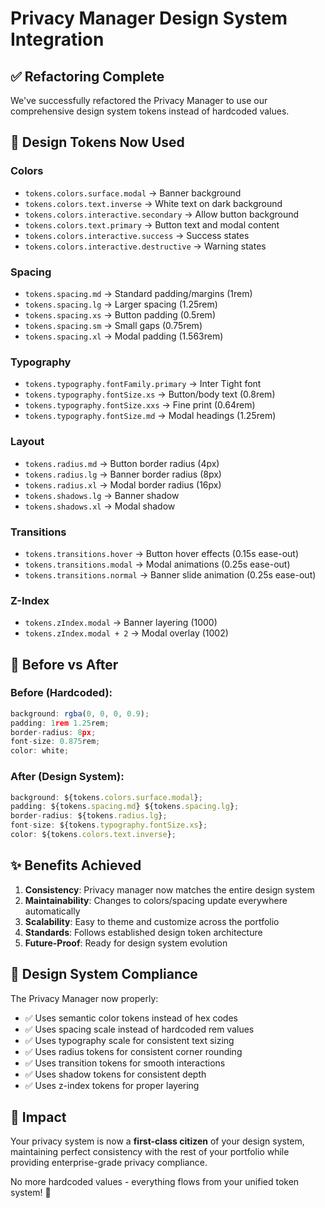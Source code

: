 # Privacy Manager Design System Integration

## ✅ **Refactoring Complete**

We've successfully refactored the Privacy Manager to use our comprehensive design system tokens instead of hardcoded values.

## 🎨 **Design Tokens Now Used**

### **Colors**
- `tokens.colors.surface.modal` → Banner background
- `tokens.colors.text.inverse` → White text on dark background  
- `tokens.colors.interactive.secondary` → Allow button background
- `tokens.colors.text.primary` → Button text and modal content
- `tokens.colors.interactive.success` → Success states
- `tokens.colors.interactive.destructive` → Warning states

### **Spacing**
- `tokens.spacing.md` → Standard padding/margins (1rem)
- `tokens.spacing.lg` → Larger spacing (1.25rem)
- `tokens.spacing.xs` → Button padding (0.5rem)
- `tokens.spacing.sm` → Small gaps (0.75rem)
- `tokens.spacing.xl` → Modal padding (1.563rem)

### **Typography**
- `tokens.typography.fontFamily.primary` → Inter Tight font
- `tokens.typography.fontSize.xs` → Button/body text (0.8rem)
- `tokens.typography.fontSize.xxs` → Fine print (0.64rem)
- `tokens.typography.fontSize.md` → Modal headings (1.25rem)

### **Layout**
- `tokens.radius.md` → Button border radius (4px)
- `tokens.radius.lg` → Banner border radius (8px)
- `tokens.radius.xl` → Modal border radius (16px)
- `tokens.shadows.lg` → Banner shadow
- `tokens.shadows.xl` → Modal shadow

### **Transitions**
- `tokens.transitions.hover` → Button hover effects (0.15s ease-out)
- `tokens.transitions.modal` → Modal animations (0.25s ease-out)
- `tokens.transitions.normal` → Banner slide animation (0.25s ease-out)

### **Z-Index**
- `tokens.zIndex.modal` → Banner layering (1000)
- `tokens.zIndex.modal + 2` → Modal overlay (1002)

## 🔧 **Before vs After**

### **Before** (Hardcoded):
```javascript
background: rgba(0, 0, 0, 0.9);
padding: 1rem 1.25rem;
border-radius: 8px;
font-size: 0.875rem;
color: white;
```

### **After** (Design System):
```javascript
background: ${tokens.colors.surface.modal};
padding: ${tokens.spacing.md} ${tokens.spacing.lg};
border-radius: ${tokens.radius.lg};
font-size: ${tokens.typography.fontSize.xs};
color: ${tokens.colors.text.inverse};
```

## ✨ **Benefits Achieved**

1. **Consistency**: Privacy manager now matches the entire design system
2. **Maintainability**: Changes to colors/spacing update everywhere automatically
3. **Scalability**: Easy to theme and customize across the portfolio
4. **Standards**: Follows established design token architecture
5. **Future-Proof**: Ready for design system evolution

## 🎯 **Design System Compliance**

The Privacy Manager now properly:
- ✅ Uses semantic color tokens instead of hex codes
- ✅ Uses spacing scale instead of hardcoded rem values  
- ✅ Uses typography scale for consistent text sizing
- ✅ Uses radius tokens for consistent corner rounding
- ✅ Uses transition tokens for smooth interactions
- ✅ Uses shadow tokens for consistent depth
- ✅ Uses z-index tokens for proper layering

## 🚀 **Impact**

Your privacy system is now a **first-class citizen** of your design system, maintaining perfect consistency with the rest of your portfolio while providing enterprise-grade privacy compliance.

No more hardcoded values - everything flows from your unified token system! 🎨
